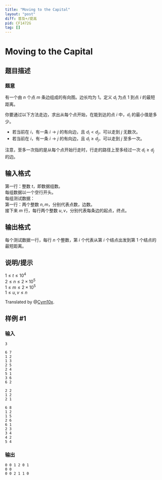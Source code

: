 ```yaml
---
title: "Moving to the Capital"
layout: "post"
diff: 普及+/提高
pid: CF1472G
tag: []
---
```


# Moving to the Capital

## 题目描述

### 题意
有一个由 $n$ 个点 $m$ 条边组成的有向图。边长均为 $1$。定义 $d_i$ 为点 $1$ 到点 $i$ 的最短距离。

你要通过以下方法走边，求出从每个点开始，在能到达的点 $i$ 中，$d_i$ 的最小值是多少。

- 若当前在 $i$，有一条 $i \to j$ 的有向边，且 $d_i<d_j$，可以走到 $j$ 无数次。
- 若当前在 $i$，有一条 $i \to j$ 的有向边，且 $d_i \ge d_j$，可以走到 $j$ 至多一次。

注意，至多一次指的是从每个点开始行走时，行走的路径上至多经过一次 $d _ i \ge d _ j$ 的边。

## 输入格式

第一行：整数 $t$，即数据组数。   
每组数据以一个空行开头。   
每组测试数据：  
第一行：两个整数 $n,m$，分别代表点数，边数。  
接下来 $m$ 行，每行两个整数 $u,v$，分别代表每条边的起点，终点。

## 输出格式

每个测试数据一行，每行 $n$ 个整数，第 $i$ 个代表从第 $i$ 个结点出发到第 $1$ 个结点的最短距离。

## 说明/提示

$1\leq t\leq 10^4$  
$2\leq n\leq 2\times 10^5$  
$1\leq m\leq 2\times 10^5$  
$1\leq u,v\leq n$  

Translated by @[Cym10x](/user/354015).

## 样例 #1

### 输入

```
3

6 7
1 2
1 3
2 5
2 4
5 1
3 6
6 2

2 2
1 2
2 1

6 8
1 2
1 5
2 6
6 1
2 3
3 4
4 2
5 4
```

### 输出

```
0 0 1 2 0 1 
0 0 
0 0 2 1 1 0
```

